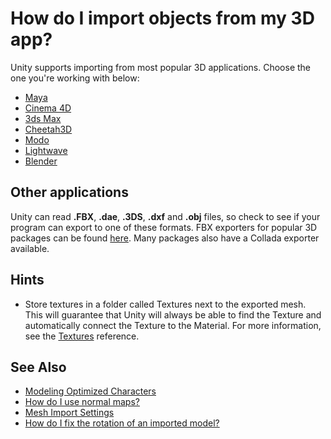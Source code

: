 How do I import objects from my 3D app?
=======================================


Unity supports importing from most popular 3D applications. Choose the one you're working with below:

* [Maya](howto-importobjectmaya.html)
* [Cinema 4D](howto-importobjectcinema4d.html)
* [3ds Max](howto-importobjectmax.html)
* [Cheetah3D](howto-importobjectcheetah3d.html)
* [Modo](howto-importobjectmodo.html)
* [Lightwave](howto-importobjectlightwave.html)
* [Blender](howto-importobjectblender.html)

Other applications
------------------


Unity can read __.FBX__, __.dae__, __.3DS__, __.dxf__ and __.obj__ files, so check to see if your program can export to one of these formats. FBX exporters for popular 3D packages can be found [here](http://autodesk.com/fbx.html). Many packages also have a Collada exporter available.

Hints
-----


* Store textures in a folder called <span class=keyword>Textures</span> next to the exported mesh. This will guarantee that Unity will always be able to find the Texture and automatically connect the Texture to the Material. For more information, see the [Textures](class-texture2d.html) reference.

See Also
--------

* [Modeling Optimized Characters](modelingoptimizedcharacters.html)
* [How do I use normal maps?](howto-bumpmap.html)
* [Mesh Import Settings](class-mesh.html)
* [How do I fix the rotation of an imported model?](howto-fixzaxisisup.html)
